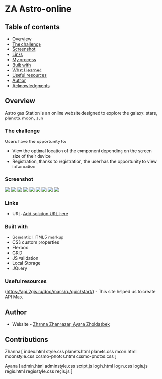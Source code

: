 # ZA Astro-online 

## Table of contents

  - [Overview](#overview)
  - [The challenge](#the-challenge)
  - [Screenshot](#screenshot)
  - [Links](#links)
  - [My process](#my-process)
  - [Built with](#built-with)
  - [What I learned](#what-i-learned)
  - [Useful resources](#useful-resources)
- [Author](#author)
- [Acknowledgments](#acknowledgments)


## Overview

Astro gas Station is an online website designed to explore the galaxy: stars, planets, moon, sun

### The challenge

Users have the opportunity to: 

- View the optimal location of the component depending on the screen size of their device
- Registration, thanks to registration, the user has the opportunity to view information

### Screenshot

![](images/screenadmin.jpg)
![](images/screenlogin.jpg)
![](images/screenregistr.jpg)
![](images/screenplanets1.jpg)
![](images/screenplanets2.jpg)
![](images/screenplanets3.jpg)
![](images/screenmain2.jpg)
![](images/screenmain3.jpg)
![](images/screenmain4.jpg)



### Links

- URL: [Add solution URL here](https://github.com/zzhannazar/FINAL)


### Built with
- Semantic HTML5 markup
- CSS custom properties
- Flexbox
- GRID
- JS validation
- Local Storage 
- JQuery


### Useful resources

(https://api.2gis.ru/doc/maps/ru/quickstart/) - This site helped us to create API Map.

## Author

- Website - [Zhanna Zhannazar, Ayana Zholdasbek](https://www.your-site.com)

## Contributions

Zhanna [ index.html
         style.css
         planets.html
         planets.css
         moon.html
         moonstyle.css
         cosmo-photos.html
         cosmo-photos.css
         ]

Ayana [ admin.html
        adminstyle.css
        script.js
        login.html
        login.css
        login.js
        regis.html 
        regisstyle.css
        regis.js
         ]



